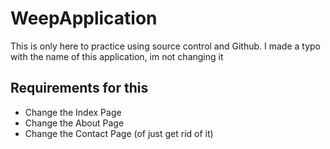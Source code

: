 # WeepApplication
This is only here to practice using source control and Github.
I made a typo with the name of this application, im not changing it

## Requirements for this
- Change the Index Page
- Change the About Page
- Change the Contact Page (of just get rid of it)
